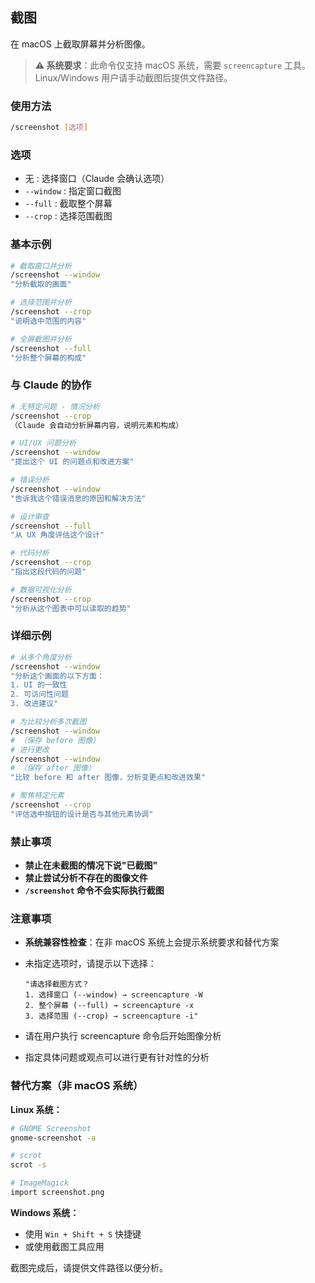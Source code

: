 ## 截图

在 macOS 上截取屏幕并分析图像。

> **⚠️ 系统要求**：此命令仅支持 macOS 系统，需要 `screencapture` 工具。Linux/Windows 用户请手动截图后提供文件路径。

### 使用方法

```bash
/screenshot [选项]
```

### 选项

- 无 : 选择窗口（Claude 会确认选项）
- `--window` : 指定窗口截图
- `--full` : 截取整个屏幕
- `--crop` : 选择范围截图

### 基本示例

```bash
# 截取窗口并分析
/screenshot --window
"分析截取的画面"

# 选择范围并分析
/screenshot --crop
"说明选中范围的内容"

# 全屏截图并分析
/screenshot --full
"分析整个屏幕的构成"
```

### 与 Claude 的协作

```bash
# 无特定问题 - 情况分析
/screenshot --crop
（Claude 会自动分析屏幕内容，说明元素和构成）

# UI/UX 问题分析
/screenshot --window
"提出这个 UI 的问题点和改进方案"

# 错误分析
/screenshot --window
"告诉我这个错误消息的原因和解决方法"

# 设计审查
/screenshot --full
"从 UX 角度评估这个设计"

# 代码分析
/screenshot --crop
"指出这段代码的问题"

# 数据可视化分析
/screenshot --crop
"分析从这个图表中可以读取的趋势"
```

### 详细示例

```bash
# 从多个角度分析
/screenshot --window
"分析这个画面的以下方面：
1. UI 的一致性
2. 可访问性问题
3. 改进建议"

# 为比较分析多次截图
/screenshot --window
# （保存 before 图像）
# 进行更改
/screenshot --window
# （保存 after 图像）
"比较 before 和 after 图像，分析变更点和改进效果"

# 聚焦特定元素
/screenshot --crop
"评估选中按钮的设计是否与其他元素协调"
```

### 禁止事项

- **禁止在未截图的情况下说"已截图"**
- **禁止尝试分析不存在的图像文件**
- **`/screenshot` 命令不会实际执行截图**

### 注意事项

- **系统兼容性检查**：在非 macOS 系统上会提示系统要求和替代方案

- 未指定选项时，请提示以下选择：

  ```
  "请选择截图方式？
  1. 选择窗口 (--window) → screencapture -W
  2. 整个屏幕 (--full) → screencapture -x
  3. 选择范围 (--crop) → screencapture -i"
  ```

- 请在用户执行 screencapture 命令后开始图像分析
- 指定具体问题或观点可以进行更有针对性的分析

### 替代方案（非 macOS 系统）

**Linux 系统：**
```bash
# GNOME Screenshot
gnome-screenshot -a

# scrot
scrot -s

# ImageMagick
import screenshot.png
```

**Windows 系统：**
- 使用 `Win + Shift + S` 快捷键
- 或使用截图工具应用

截图完成后，请提供文件路径以便分析。
